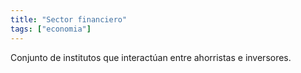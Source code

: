 ```yaml
---
title: "Sector financiero"
tags: ["economia"]
---
```

Conjunto de institutos que interactúan entre ahorristas e inversores.